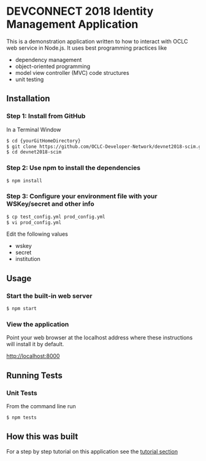 DEVCONNECT 2018 Identity Management Application
=============
This is a demonstration application written to how to interact with OCLC web service in Node.js. It uses best programming practices like 
- dependency management
- object-oriented programming
- model view controller (MVC) code structures
- unit testing

## Installation

### Step 1: Install from GitHub

In a Terminal Window

```bash
$ cd {yourGitHomeDirectory}
$ git clone https://github.com/OCLC-Developer-Network/devnet2018-scim.git
$ cd devnet2018-scim
```

### Step 2: Use npm to install the dependencies

```bash
$ npm install
```

### Step 3: Configure your environment file with your WSKey/secret and other info

```bash
$ cp test_config.yml prod_config.yml
$ vi prod_config.yml
```

Edit the following values
- wskey
- secret
- institution

## Usage

### Start the built-in web server
```bash
$ npm start
```
### View the application
Point your web browser at the localhost address where these instructions will install it by default. 

[http://localhost:8000](http://localhost:8000)

## Running Tests

### Unit Tests
From the command line run

```bash
$ npm tests
```

## How this was built

For a step by step tutorial on this application see the [tutorial section](https://github.com/OCLC-Developer-Network/devnet2018-scim/tree/master/tutorial)

